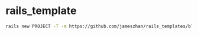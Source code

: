 rails_template
==============

~~~sh
rails new PROJECT -T -m https://github.com/jameszhan/rails_templates/blob/master/rails41.rb
~~~
